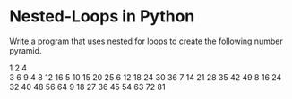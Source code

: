 # Nested-Loops in Python

Write a program that uses nested for loops to create the following number pyramid.

 1
 2     4       
 3     6       9
 4     8       12      16
 5     10      15      20      25
 6     12      18      24      30      36
 7     14      21      28      35      42      49
 8     16      24      32      40      48      56      64
 9     18      27      36      45      54      63      72      81


######
